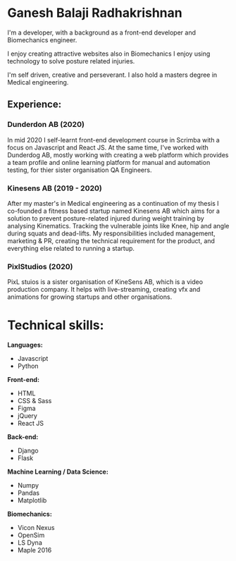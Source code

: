 # Ganesh Balaji Radhakrishnan
I'm a developer, with a background as a front-end developer and Biomechanics engineer.

I enjoy creating attractive websites also in Biomechanics I enjoy using technology to solve posture related injuries. 

I'm self driven, creative and perseverant. I also hold a masters degree in Medical engineering.


## Experience:
### Dunderdon AB (2020)
In mid 2020 I self-learnt front-end development course in Scrimba with a focus on Javascript and React JS. At the same time, I've worked with Dunderdog AB, mostly working with creating a web platform which provides a team profile and online learning platform for manual and automation testing, for thier sister organisation QA Engineers.

### Kinesens AB (2019 - 2020)
After my master's in Medical engineering as a continuation of my thesis I co-founded a fitness based startup named Kinesens AB which aims for a solution to prevent posture-related injured during weight training by analysing Kinematics. Tracking the vulnerable joints like Knee, hip and angle during squats and dead-lifts. My responsibilities included management, marketing & PR, creating the technical requirement for the product, and everything else related to running a startup.

### PixlStudios (2020)
PixL stuios is a sister organisation of KineSens AB, which is a video production company. It helps with live-streaming, creating vfx and animations for growing startups and other organisations.


# Technical skills:

**Languages:**

* Javascript
* Python

**Front-end:**

* HTML
* CSS & Sass
* Figma
* jQuery
* React JS 

**Back-end:**

* Django
* Flask

**Machine Learning / Data Science:**

* Numpy
* Pandas
* Matplotlib

**Biomechanics:**

* Vicon Nexus
* OpenSim
* LS Dyna
* Maple 2016



